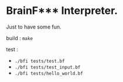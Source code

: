 # BrainF*** Interpreter.

Just to have some fun.

build : `make`

test : 
* `./bfi tests/test.bf`
* `./bfi tests/test_input.bf`
* `./bfi tests/hello_world.bf`

